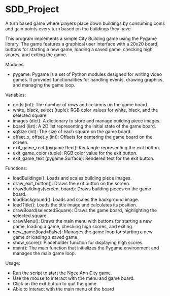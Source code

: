 # SDD_Project
A turn based game where players place down buildings by consuming coins and gain points every turn based on the buildings they have

This program implements a simple City Building game using the Pygame library. The game features a graphical user interface with a 20x20 board, buttons for starting a new game, loading a saved game, checking high scores, and exiting the game.

Modules:
- pygame: Pygame is a set of Python modules designed for writing video games. It provides functionalities for handling events, drawing graphics, and managing the game loop.

Variables:
- grids (int): The number of rows and columns on the game board.
- white, black, select (tuple): RGB color values for white, black, and the selected square.
- images (dict): A dictionary to store and manage building piece images.
- board (list): A 2D list representing the initial state of the game board.
- sqSize (int): The size of each square on the game board.
- offset_x, offset_y (int): Offsets for centering the game board on the screen.
- exit_game_rect (pygame.Rect): Rectangle representing the exit button.
- exit_game_color (tuple): RGB color value for the exit button.
- exit_game_text (pygame.Surface): Rendered text for the exit button.

Functions:
- loadBuildings(): Loads and scales building piece images.
- draw_exit_button(): Draws the exit button on the screen.
- drawBuildings(screen, board): Draws building pieces on the game board.
- loadBackground(): Loads and scales the background image.
- loadTitle(): Loads the title image and calculates its position.
- drawBoard(selectedSquare): Draws the game board, highlighting the selected square.
- drawMenu(): Draws the main menu with buttons for starting a new game, loading a game, checking high scores, and exiting.
- new_game(load=False): Manages the game loop for starting a new game or loading a saved game.
- show_score(): Placeholder function for displaying high scores.
- main(): The main function that initializes the Pygame environment and manages the main game loop.

Usage:
- Run the script to start the Ngee Ann City game.
- Use the mouse to interact with the menu and game board.
- Click on the exit button to quit the game.
- Able to interact with the main menu of the board

